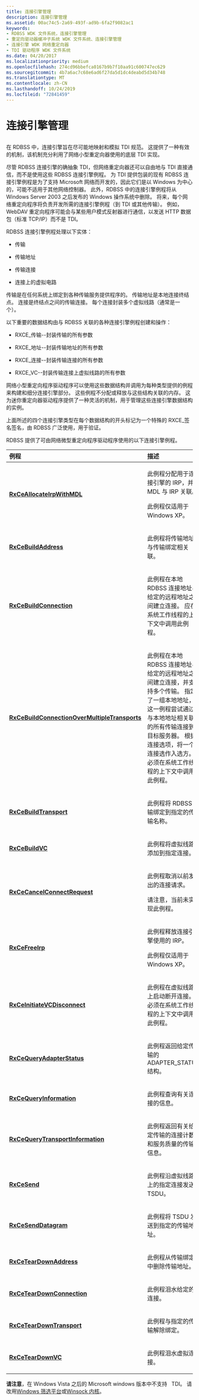 ```yaml
---
title: 连接引擎管理
description: 连接引擎管理
ms.assetid: 00ac74c5-2a69-493f-ad9b-6fa2f9082ac1
keywords:
- RDBSS WDK 文件系统，连接引擎管理
- 重定向驱动器缓冲子系统 WDK 文件系统、连接引擎管理
- 连接引擎 WDK 网络重定向器
- TDI 驱动程序 WDK 文件系统
ms.date: 04/20/2017
ms.localizationpriority: medium
ms.openlocfilehash: 274cd96bbefca0167b9b7f10aa91c600747ec629
ms.sourcegitcommit: 4b7a6ac7c68e6ad6f27da5d1dc4deabd5d34b748
ms.translationtype: MT
ms.contentlocale: zh-CN
ms.lasthandoff: 10/24/2019
ms.locfileid: "72841459"
---
```

# <a name="connection-engine-management"></a>连接引擎管理


## <span id="ddk_connection_engine_management_if"></span><span id="DDK_CONNECTION_ENGINE_MANAGEMENT_IF"></span>


在 RDBSS 中，连接引擎旨在尽可能地映射和模拟 TDI 规范。 这提供了一种有效的机制，该机制充分利用了网络小型重定向器使用的底层 TDI 实现。

尽管 RDBSS 连接引擎的确抽象 TDI，但网络重定向器还可以自由地与 TDI 直接通信，而不是使用这些 RDBSS 连接引擎例程。 为 TDI 提供包装的现有 RDBSS 连接引擎例程是为了支持 Microsoft 网络而开发的，因此它们是以 Windows 为中心的，可能不适用于其他网络控制器。 此外，RDBSS 中的连接引擎例程将从 Windows Server 2003 之后发布的 Windows 操作系统中删除。 将来，每个网络重定向程序将负责开发所需的连接引擎例程（到 TDI 或其他传输）。 例如，WebDAV 重定向程序可能会与某些用户模式反射器进行通信，以发送 HTTP 数据包（标准 TCP/IP）而不是 TDI。

RDBSS 连接引擎例程处理以下实体：

-   传输

-   传输地址

-   传输连接

-   连接上的虚拟电路

传输是在任何系统上绑定到各种传输服务提供程序的。 传输地址是本地连接终结点。 连接是终结点之间的传输连接。 每个连接封装多个虚拟线路（通常是一个）。

以下重要的数据结构由与 RDBSS 关联的各种连接引擎例程创建和操作：

-   RXCE\_传输--封装传输的所有参数

-   RXCE\_地址--封装传输地址的所有参数

-   RXCE\_连接--封装传输连接的所有参数

-   RXCE\_VC--封装传输连接上虚拟线路的所有参数

网络小型重定向程序驱动程序可以使用这些数据结构并调用为每种类型提供的例程来构建和细分连接引擎部分。 这些例程不分配或释放与这些结构关联的内存。 这为迷你重定向器驱动程序提供了一种灵活的机制，用于管理这些连接引擎数据结构的实例。

上面所述的四个连接引擎类型在每个数据结构的开头标记为一个特殊的 RXCE\_签名签名，由 RDBSS 广泛使用，用于验证。

RDBSS 提供了可由网络微型重定向程序驱动程序使用的以下连接引擎例程。

<table>
<colgroup>
<col width="50%" />
<col width="50%" />
</colgroup>
<thead>
<tr class="header">
<th align="left">例程</th>
<th align="left">描述</th>
</tr>
</thead>
<tbody>
<tr class="odd">
<td align="left"><p><a href="https://docs.microsoft.com/windows-hardware/drivers/ddi/rxce/nf-rxce-rxceallocateirpwithmdl" data-raw-source="[&lt;strong&gt;RxCeAllocateIrpWithMDL&lt;/strong&gt;](https://docs.microsoft.com/windows-hardware/drivers/ddi/rxce/nf-rxce-rxceallocateirpwithmdl)"><strong>RxCeAllocateIrpWithMDL</strong></a></p></td>
<td align="left"><p>此例程分配用于连接引擎的 IRP，并将 MDL 与 IRP 关联。</p>
<p>此例程仅适用于 Windows XP。</p></td>
</tr>
<tr class="even">
<td align="left"><p><a href="https://docs.microsoft.com/windows-hardware/drivers/ddi/rxce/nf-rxce-rxcebuildaddress" data-raw-source="[&lt;strong&gt;RxCeBuildAddress&lt;/strong&gt;](https://docs.microsoft.com/windows-hardware/drivers/ddi/rxce/nf-rxce-rxcebuildaddress)"><strong>RxCeBuildAddress</strong></a></p></td>
<td align="left"><p>此例程将传输地址与传输绑定相关联。</p></td>
</tr>
<tr class="odd">
<td align="left"><p><a href="https://docs.microsoft.com/windows-hardware/drivers/ddi/rxce/nf-rxce-rxcebuildconnection" data-raw-source="[&lt;strong&gt;RxCeBuildConnection&lt;/strong&gt;](https://docs.microsoft.com/windows-hardware/drivers/ddi/rxce/nf-rxce-rxcebuildconnection)"><strong>RxCeBuildConnection</strong></a></p></td>
<td align="left"><p>此例程在本地 RDBSS 连接地址与给定的远程地址之间建立连接。 应在系统工作线程的上下文中调用此例程。</p></td>
</tr>
<tr class="even">
<td align="left"><p><a href="https://docs.microsoft.com/windows-hardware/drivers/ddi/rxce/nf-rxce-rxcebuildconnectionovermultipletransports" data-raw-source="[&lt;strong&gt;RxCeBuildConnectionOverMultipleTransports&lt;/strong&gt;](https://docs.microsoft.com/windows-hardware/drivers/ddi/rxce/nf-rxce-rxcebuildconnectionovermultipletransports)"><strong>RxCeBuildConnectionOverMultipleTransports</strong></a></p></td>
<td align="left"><p>此例程在本地 RDBSS 连接地址与给定的远程地址之间建立连接，并支持多个传输。 指定了一组本地地址，这一例程尝试通过与本地地址相关联的所有传输连接到目标服务器。 根据连接选项，将一个连接选作入选方。 必须在系统工作线程的上下文中调用此例程。</p></td>
</tr>
<tr class="odd">
<td align="left"><p><a href="https://docs.microsoft.com/windows-hardware/drivers/ddi/rxce/nf-rxce-rxcebuildtransport" data-raw-source="[&lt;strong&gt;RxCeBuildTransport&lt;/strong&gt;](https://docs.microsoft.com/windows-hardware/drivers/ddi/rxce/nf-rxce-rxcebuildtransport)"><strong>RxCeBuildTransport</strong></a></p></td>
<td align="left"><p>此例程将 RDBSS 传输绑定到指定的传输名称。</p></td>
</tr>
<tr class="even">
<td align="left"><p><a href="https://docs.microsoft.com/windows-hardware/drivers/ddi/rxce/nf-rxce-rxcebuildvc" data-raw-source="[&lt;strong&gt;RxCeBuildVC&lt;/strong&gt;](https://docs.microsoft.com/windows-hardware/drivers/ddi/rxce/nf-rxce-rxcebuildvc)"><strong>RxCeBuildVC</strong></a></p></td>
<td align="left"><p>此例程将虚拟线路添加到指定连接。</p></td>
</tr>
<tr class="odd">
<td align="left"><p><a href="https://docs.microsoft.com/windows-hardware/drivers/ddi/rxce/nf-rxce-rxcecancelconnectrequest" data-raw-source="[&lt;strong&gt;RxCeCancelConnectRequest&lt;/strong&gt;](https://docs.microsoft.com/windows-hardware/drivers/ddi/rxce/nf-rxce-rxcecancelconnectrequest)"><strong>RxCeCancelConnectRequest</strong></a></p></td>
<td align="left"><p>此例程取消以前发出的连接请求。</p>
<p>请注意，当前未实现此例程。</p></td>
</tr>
<tr class="even">
<td align="left"><p><a href="https://docs.microsoft.com/windows-hardware/drivers/ddi/rxce/nf-rxce-rxcefreeirp" data-raw-source="[&lt;strong&gt;RxCeFreeIrp&lt;/strong&gt;](https://docs.microsoft.com/windows-hardware/drivers/ddi/rxce/nf-rxce-rxcefreeirp)"><strong>RxCeFreeIrp</strong></a></p></td>
<td align="left"><p>此例程释放连接引擎使用的 IRP。</p>
<p>此例程仅适用于 Windows XP。</p></td>
</tr>
<tr class="odd">
<td align="left"><p><a href="https://docs.microsoft.com/windows-hardware/drivers/ddi/rxce/nf-rxce-rxceinitiatevcdisconnect" data-raw-source="[&lt;strong&gt;RxCeInitiateVCDisconnect&lt;/strong&gt;](https://docs.microsoft.com/windows-hardware/drivers/ddi/rxce/nf-rxce-rxceinitiatevcdisconnect)"><strong>RxCeInitiateVCDisconnect</strong></a></p></td>
<td align="left"><p>此例程在虚拟线路上启动断开连接。 必须在系统工作线程的上下文中调用此例程。</p></td>
</tr>
<tr class="even">
<td align="left"><p><a href="https://docs.microsoft.com/windows-hardware/drivers/ddi/rxce/nf-rxce-rxcequeryadapterstatus" data-raw-source="[&lt;strong&gt;RxCeQueryAdapterStatus&lt;/strong&gt;](https://docs.microsoft.com/windows-hardware/drivers/ddi/rxce/nf-rxce-rxcequeryadapterstatus)"><strong>RxCeQueryAdapterStatus</strong></a></p></td>
<td align="left"><p>此例程返回给定传输的 ADAPTER_STATUS 结构。</p></td>
</tr>
<tr class="odd">
<td align="left"><p><a href="https://docs.microsoft.com/windows-hardware/drivers/ddi/rxce/nf-rxce-rxcequeryinformation" data-raw-source="[&lt;strong&gt;RxCeQueryInformation&lt;/strong&gt;](https://docs.microsoft.com/windows-hardware/drivers/ddi/rxce/nf-rxce-rxcequeryinformation)"><strong>RxCeQueryInformation</strong></a></p></td>
<td align="left"><p>此例程查询有关连接的信息。</p></td>
</tr>
<tr class="even">
<td align="left"><p><a href="https://docs.microsoft.com/windows-hardware/drivers/ddi/rxce/nf-rxce-rxcequerytransportinformation" data-raw-source="[&lt;strong&gt;RxCeQueryTransportInformation&lt;/strong&gt;](https://docs.microsoft.com/windows-hardware/drivers/ddi/rxce/nf-rxce-rxcequerytransportinformation)"><strong>RxCeQueryTransportInformation</strong></a></p></td>
<td align="left"><p>此例程返回有关给定传输的连接计数和服务质量的传输信息。</p></td>
</tr>
<tr class="odd">
<td align="left"><p><a href="https://docs.microsoft.com/windows-hardware/drivers/ddi/rxce/nf-rxce-rxcesend" data-raw-source="[&lt;strong&gt;RxCeSend&lt;/strong&gt;](https://docs.microsoft.com/windows-hardware/drivers/ddi/rxce/nf-rxce-rxcesend)"><strong>RxCeSend</strong></a></p></td>
<td align="left"><p>此例程沿虚拟线路上的指定连接发送 TSDU。</p></td>
</tr>
<tr class="even">
<td align="left"><p><a href="https://docs.microsoft.com/windows-hardware/drivers/ddi/rxce/nf-rxce-rxcesenddatagram" data-raw-source="[&lt;strong&gt;RxCeSendDatagram&lt;/strong&gt;](https://docs.microsoft.com/windows-hardware/drivers/ddi/rxce/nf-rxce-rxcesenddatagram)"><strong>RxCeSendDatagram</strong></a></p></td>
<td align="left"><p>此例程将 TSDU 发送到指定的传输地址。</p></td>
</tr>
<tr class="odd">
<td align="left"><p><a href="https://docs.microsoft.com/windows-hardware/drivers/ddi/rxce/nf-rxce-rxceteardownaddress" data-raw-source="[&lt;strong&gt;RxCeTearDownAddress&lt;/strong&gt;](https://docs.microsoft.com/windows-hardware/drivers/ddi/rxce/nf-rxce-rxceteardownaddress)"><strong>RxCeTearDownAddress</strong></a></p></td>
<td align="left"><p>此例程从传输绑定中删除传输地址。</p></td>
</tr>
<tr class="even">
<td align="left"><p><a href="https://docs.microsoft.com/windows-hardware/drivers/ddi/rxce/nf-rxce-rxceteardownconnection" data-raw-source="[&lt;strong&gt;RxCeTearDownConnection&lt;/strong&gt;](https://docs.microsoft.com/windows-hardware/drivers/ddi/rxce/nf-rxce-rxceteardownconnection)"><strong>RxCeTearDownConnection</strong></a></p></td>
<td align="left"><p>此例程泪水给定的连接。</p></td>
</tr>
<tr class="odd">
<td align="left"><p><a href="https://docs.microsoft.com/windows-hardware/drivers/ddi/rxce/nf-rxce-rxceteardowntransport" data-raw-source="[&lt;strong&gt;RxCeTearDownTransport&lt;/strong&gt;](https://docs.microsoft.com/windows-hardware/drivers/ddi/rxce/nf-rxce-rxceteardowntransport)"><strong>RxCeTearDownTransport</strong></a></p></td>
<td align="left"><p>此例程与指定的传输解除绑定。</p></td>
</tr>
<tr class="even">
<td align="left"><p><a href="https://docs.microsoft.com/windows-hardware/drivers/ddi/rxce/nf-rxce-rxceteardownvc" data-raw-source="[&lt;strong&gt;RxCeTearDownVC&lt;/strong&gt;](https://docs.microsoft.com/windows-hardware/drivers/ddi/rxce/nf-rxce-rxceteardownvc)"><strong>RxCeTearDownVC</strong></a></p></td>
<td align="left"><p>此例程泪水虚拟连接。</p></td>
</tr>
</tbody>
</table>

 

**请注意**，在 Windows Vista 之后的 Microsoft windows 版本中不支持   TDI。 请改用[Windows 筛选平台](https://docs.microsoft.com/windows-hardware/drivers/network/windows-filtering-platform-callout-drivers2)或[Winsock 内核](https://docs.microsoft.com/windows-hardware/drivers/ddi/_netvista/)。

 

 

 




